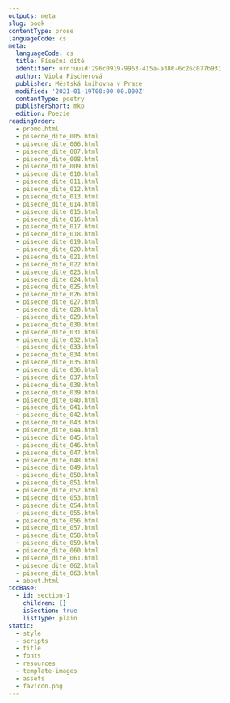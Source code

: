 ```yaml
---
outputs: meta
slug: book
contentType: prose
languageCode: cs
meta:
  languageCode: cs
  title: Píseční dítě
  identifier: urn:uuid:296c0919-9963-415a-a386-6c26c077b931
  author: Viola Fischerová
  publisher: Městská knihovna v Praze
  modified: '2021-01-19T00:00:00.000Z'
  contentType: poetry
  publisherShort: mkp
  edition: Poezie
readingOrder:
  - promo.html
  - pisecne_dite_005.html
  - pisecne_dite_006.html
  - pisecne_dite_007.html
  - pisecne_dite_008.html
  - pisecne_dite_009.html
  - pisecne_dite_010.html
  - pisecne_dite_011.html
  - pisecne_dite_012.html
  - pisecne_dite_013.html
  - pisecne_dite_014.html
  - pisecne_dite_015.html
  - pisecne_dite_016.html
  - pisecne_dite_017.html
  - pisecne_dite_018.html
  - pisecne_dite_019.html
  - pisecne_dite_020.html
  - pisecne_dite_021.html
  - pisecne_dite_022.html
  - pisecne_dite_023.html
  - pisecne_dite_024.html
  - pisecne_dite_025.html
  - pisecne_dite_026.html
  - pisecne_dite_027.html
  - pisecne_dite_028.html
  - pisecne_dite_029.html
  - pisecne_dite_030.html
  - pisecne_dite_031.html
  - pisecne_dite_032.html
  - pisecne_dite_033.html
  - pisecne_dite_034.html
  - pisecne_dite_035.html
  - pisecne_dite_036.html
  - pisecne_dite_037.html
  - pisecne_dite_038.html
  - pisecne_dite_039.html
  - pisecne_dite_040.html
  - pisecne_dite_041.html
  - pisecne_dite_042.html
  - pisecne_dite_043.html
  - pisecne_dite_044.html
  - pisecne_dite_045.html
  - pisecne_dite_046.html
  - pisecne_dite_047.html
  - pisecne_dite_048.html
  - pisecne_dite_049.html
  - pisecne_dite_050.html
  - pisecne_dite_051.html
  - pisecne_dite_052.html
  - pisecne_dite_053.html
  - pisecne_dite_054.html
  - pisecne_dite_055.html
  - pisecne_dite_056.html
  - pisecne_dite_057.html
  - pisecne_dite_058.html
  - pisecne_dite_059.html
  - pisecne_dite_060.html
  - pisecne_dite_061.html
  - pisecne_dite_062.html
  - pisecne_dite_063.html
  - about.html
tocBase:
  - id: section-1
    children: []
    isSection: true
    listType: plain
static:
  - style
  - scripts
  - title
  - fonts
  - resources
  - template-images
  - assets
  - favicon.png
---
```

